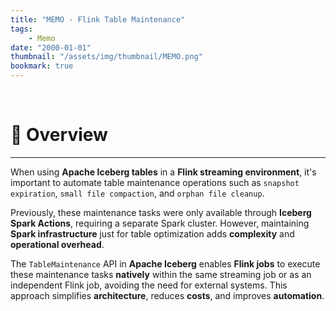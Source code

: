 ```yaml
---
title: "MEMO - Flink Table Maintenance"
tags:
    - Memo
date: "2000-01-01"
thumbnail: "/assets/img/thumbnail/MEMO.png"
bookmark: true
---
```


<br>

# 📝 Overview
---
When using **Apache Iceberg tables** in a **Flink streaming environment**, it's important to automate table maintenance operations such as `snapshot expiration`, `small file compaction`, and `orphan file cleanup`.

Previously, these maintenance tasks were only available through **Iceberg Spark Actions**, requiring a separate Spark cluster. However, maintaining **Spark infrastructure** just for table optimization adds **complexity** and **operational overhead**.

The `TableMaintenance` API in **Apache Iceberg** enables **Flink jobs** to execute these maintenance tasks **natively** within the same streaming job or as an independent Flink job, avoiding the need for external systems. This approach simplifies **architecture**, reduces **costs**, and improves **automation**.